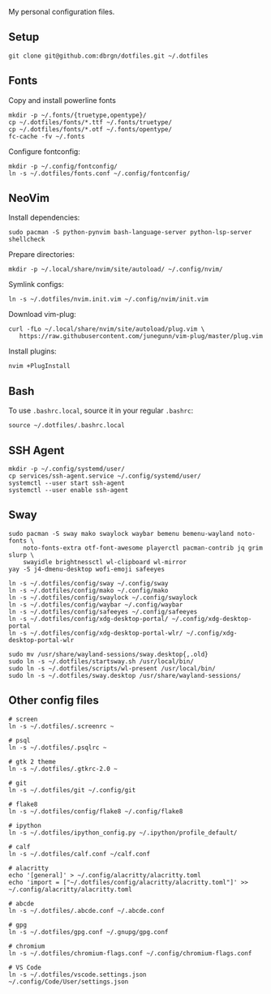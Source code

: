 My personal configuration files.


## Setup

    git clone git@github.com:dbrgn/dotfiles.git ~/.dotfiles


## Fonts

Copy and install powerline fonts

    mkdir -p ~/.fonts/{truetype,opentype}/
    cp ~/.dotfiles/fonts/*.ttf ~/.fonts/truetype/
    cp ~/.dotfiles/fonts/*.otf ~/.fonts/opentype/
    fc-cache -fv ~/.fonts

Configure fontconfig:

    mkdir -p ~/.config/fontconfig/
    ln -s ~/.dotfiles/fonts.conf ~/.config/fontconfig/


## NeoVim

Install dependencies:

    sudo pacman -S python-pynvim bash-language-server python-lsp-server shellcheck

Prepare directories:

    mkdir -p ~/.local/share/nvim/site/autoload/ ~/.config/nvim/

Symlink configs:

    ln -s ~/.dotfiles/nvim.init.vim ~/.config/nvim/init.vim

Download vim-plug:

    curl -fLo ~/.local/share/nvim/site/autoload/plug.vim \
       https://raw.githubusercontent.com/junegunn/vim-plug/master/plug.vim

Install plugins:

    nvim +PlugInstall


## Bash

To use `.bashrc.local`, source it in your regular `.bashrc`:

    source ~/.dotfiles/.bashrc.local


## SSH Agent

    mkdir -p ~/.config/systemd/user/
    cp services/ssh-agent.service ~/.config/systemd/user/
    systemctl --user start ssh-agent
    systemctl --user enable ssh-agent


## Sway

    sudo pacman -S sway mako swaylock waybar bemenu bemenu-wayland noto-fonts \
        noto-fonts-extra otf-font-awesome playerctl pacman-contrib jq grim slurp \
        swayidle brightnessctl wl-clipboard wl-mirror
    yay -S j4-dmenu-desktop wofi-emoji safeeyes

    ln -s ~/.dotfiles/config/sway ~/.config/sway
    ln -s ~/.dotfiles/config/mako ~/.config/mako
    ln -s ~/.dotfiles/config/swaylock ~/.config/swaylock
    ln -s ~/.dotfiles/config/waybar ~/.config/waybar
    ln -s ~/.dotfiles/config/safeeyes ~/.config/safeeyes
    ln -s ~/.dotfiles/config/xdg-desktop-portal/ ~/.config/xdg-desktop-portal
    ln -s ~/.dotfiles/config/xdg-desktop-portal-wlr/ ~/.config/xdg-desktop-portal-wlr

    sudo mv /usr/share/wayland-sessions/sway.desktop{,.old}
    sudo ln -s ~/.dotfiles/startsway.sh /usr/local/bin/
    sudo ln -s ~/.dotfiles/scripts/wl-present /usr/local/bin/
    sudo ln -s ~/.dotfiles/sway.desktop /usr/share/wayland-sessions/


## Other config files

    # screen
    ln -s ~/.dotfiles/.screenrc ~

    # psql
    ln -s ~/.dotfiles/.psqlrc ~

    # gtk 2 theme
    ln -s ~/.dotfiles/.gtkrc-2.0 ~

    # git
    ln -s ~/.dotfiles/git ~/.config/git

    # flake8
    ln -s ~/.dotfiles/config/flake8 ~/.config/flake8

    # ipython
    ln -s ~/.dotfiles/ipython_config.py ~/.ipython/profile_default/

    # calf
    ln -s ~/.dotfiles/calf.conf ~/calf.conf

    # alacritty
    echo '[general]' > ~/.config/alacritty/alacritty.toml
    echo 'import = ["~/.dotfiles/config/alacritty/alacritty.toml"]' >> ~/.config/alacritty/alacritty.toml

    # abcde
    ln -s ~/.dotfiles/.abcde.conf ~/.abcde.conf

    # gpg
    ln -s ~/.dotfiles/gpg.conf ~/.gnupg/gpg.conf

    # chromium
    ln -s ~/.dotfiles/chromium-flags.conf ~/.config/chromium-flags.conf

    # VS Code
    ln -s ~/.dotfiles/vscode.settings.json ~/.config/Code/User/settings.json
